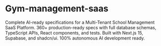 # Gym-management-saas
Complete AI-ready specifications for a Multi-Tenant School Management SaaS Platform. 360+ production-ready specs with full database schemas, TypeScript APIs, React components, and tests. Built with Next.js 15, Supabase, and shadcn/ui. 100% autonomous AI development ready.
